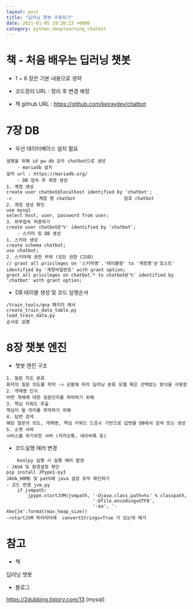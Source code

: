 ```yaml
---
layout: post
title: "딥러닝 챗봇 구축하기"
date: 2021-01-05 19:20:23 +0900
category: python_deeplearning_chatbot
---
```


# 책 - 처음 배우는 딥러닝 챗봇

- 1 ~ 6 장은 기본 내용으로 생략

- 코드정리 URL :  정리 후 변경 예정

- 책 github URL : https://github.com/keiraydev/chatbot

# 7장 DB

- 우선 데이터베이스 설치 필요 

```
설명을 위해 id pw db 모두 chatbot으로 생성
	- mariadb 설치
설치 url : https://mariadb.org/
	- DB 접속 후 계정 생성
1. 계정 생성
create user chatbot@localhost identified by 'chatbot';
->          계정 명 chatbot                  암호 chatbot
2. 계정 생성 확인
use mysql
select host, user, password from user;
3. 외부접속 허용하기
create user chatbot@'%' identified by 'chatbot';
	- 스키마 및 DB 생성
1. 스키마 생성
create schema chatbot;
use chatbot;
2. 스키마에 권한 부여 (모든 권한 CIUD)
// grant all privileges on '스키마명'.'테이블명' to '계정명'@'호스트' identified by '계정비밀번호' with grant option;
grant all privileges on chatbot.* to chatbot@'%' identified by 'chatbot' with grant option;
```



- DB 테이블 생성 및 코드 실행순서

```
/train_tools/qna 패키지 에서
create_train_data_table.py
load_train_data.py
순서로 실행
```



# 8장 챗봇 엔진



- 쳇봇 엔진 구조

```
1. 질문 의도 분류
화자의 질문 의도를 파악 -> 상황에 따라 딥러닝 분류 모델 혹은 선택받는 방식을 사용함
2. 개체명 인식
어떤 개체에 대한 질문인지를 파악하기 위해 
3. 핵심 키워드 추출
핵심이 될 의미를 파악하기 위해
4. 답변 검색
해당 질문의 의도, 게체명, 핵심 키워드 드응ㄹ 기반으로 답변을 DB에서 검색 또는 생성
5. 소켓 서버
서비스를 하기위한 서버 (카카오톡, 네이버톡 등)
```

- 코드실행 에러 변경

```
	Konlpy 실행 시 실행 에러 발생 
- JAVA 및 환경설정 확인
pip install JPype1-py3
JAVA_HOME 및 path에 java 설정 유무 확인하기
- 코드 변경 jvm.py
    if jvmpath:
        jpype.startJVM(jvmpath, '-Djava.class.path=%s' % classpath,
                                '-Dfile.encoding=UTF8',
                                '-ea', '-Xmx{}m'.format(max_heap_size))
->startJVM 파라미터에  convertStrings=True 가 있는데 제거                                
```







# 참고

- 책 

딥러닝 챗봇

- 블로그

https://2dubbing.tistory.com/13  (mysql)